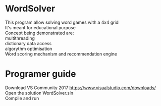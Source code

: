 # WordSolver
This program allow solving word games with a 4x4 grid<br/>
It's meant for educational purpose<br/>
Concept being demonstrated are:<br/>
multithreading<br/>
dictionary data access<br/>
algorythm optimisation<br/>
Word scoring mechanism and recommendation engine<br/>

# Programer guide
Download VS Community 2017 https://www.visualstudio.com/downloads/<br/>
Open the solution WordSolver.sln<br/>
Compile and run<br/>
<br/>


